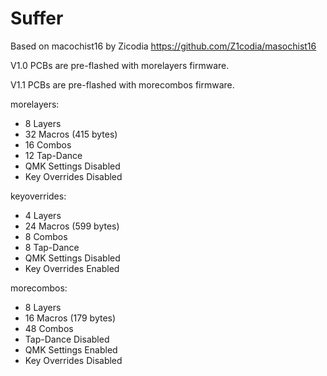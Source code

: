 # Suffer

Based on macochist16 by Zicodia https://github.com/Z1codia/masochist16

V1.0 PCBs are pre-flashed with morelayers firmware.

V1.1 PCBs are pre-flashed with morecombos firmware.

morelayers:
 - 8 Layers
 - 32 Macros (415 bytes)
 - 16 Combos
 - 12 Tap-Dance
 - QMK Settings Disabled
 - Key Overrides Disabled

keyoverrides:
 - 4 Layers
 - 24 Macros (599 bytes)
 - 8 Combos
 - 8 Tap-Dance
 - QMK Settings Disabled
 - Key Overrides Enabled

morecombos:
 - 8 Layers
 - 16 Macros (179 bytes)
 - 48 Combos
 - Tap-Dance Disabled
 - QMK Settings Enabled
 - Key Overrides Disabled
